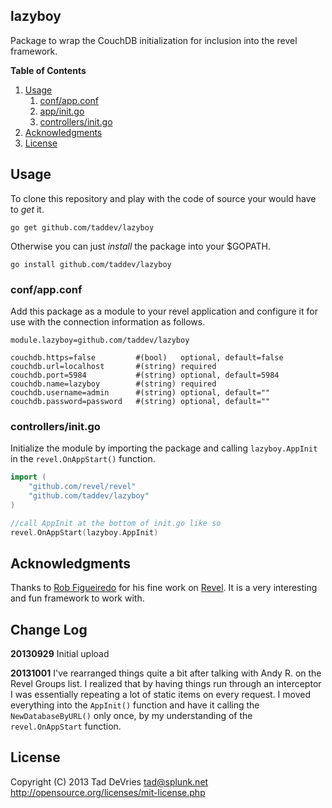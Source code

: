 ## lazyboy
Package to wrap the CouchDB initialization for inclusion into the revel framework.

**Table of Contents**

1. [Usage](#usage)
    1. [conf/app.conf](#confappconf)
    2. [app/init.go](#appinitgo)
    3. [controllers/init.go](#controllersinitgo)
2. [Acknowledgments](#acknowledgments)
3. [License](#license)


## Usage
To clone this repository and play with the code of source your would have to *get* it.

`go get github.com/taddev/lazyboy`

Otherwise you can just *install* the package into your $GOPATH.

`go install github.com/taddev/lazyboy`

### conf/app.conf
Add this package as a module to your revel application and configure it for use with the connection information as follows.

```
module.lazyboy=github.com/taddev/lazyboy

couchdb.https=false         #(bool)   optional, default=false
couchdb.url=localhost       #(string) required
couchdb.port=5984           #(string) optional, default=5984
couchdb.name=lazyboy        #(string) required
couchdb.username=admin      #(string) optional, default=""
couchdb.password=password   #(string) optional, default=""
```

### controllers/init.go
Initialize the module by importing the package and calling `lazyboy.AppInit` in the `revel.OnAppStart()` function.

```go
import (
	"github.com/revel/revel"
	"github.com/taddev/lazyboy"
)

//call AppInit at the bottom of init.go like so
revel.OnAppStart(lazyboy.AppInit)
```

## Acknowledgments 
Thanks to [Rob Figueiredo][1] for his fine work on [Revel][2]. It is a very interesting and fun framework to work with.

## Change Log
**20130929** Initial upload

**20131001** I've rearranged things quite a bit after talking with Andy R. on the Revel Groups list. I realized that by having things run through an interceptor I was essentially repeating a lot of static items on every request. I moved everything into the `AppInit()` function and have it calling the `NewDatabaseByURL()` only once, by my understanding of the `revel.OnAppStart` function. 

## License
Copyright (C) 2013  Tad DeVries <tad@splunk.net>
http://opensource.org/licenses/mit-license.php


<!-- Links -->
[1]: https://github.com/robfig "Rob Figueiredo"
[2]: https://github.com/robfig/revel "Revel Framework"
